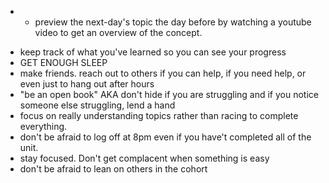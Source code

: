 - - preview the next-day's topic the day before by watching a youtube video to get an overview of the concept.

* keep track of what you've learned so you can see your progress
* GET ENOUGH SLEEP
* make friends. reach out to others if you can help, if you need help, or even just to hang out after hours
* "be an open book" AKA don't hide if you are struggling and if you notice someone else struggling, lend a hand
* focus on really understanding topics rather than racing to complete everything.
* don't be afraid to log off at 8pm even if you have't completed all of the unit.
* stay focused. Don't get complacent when something is easy
* don't be afraid to lean on others in the cohort
